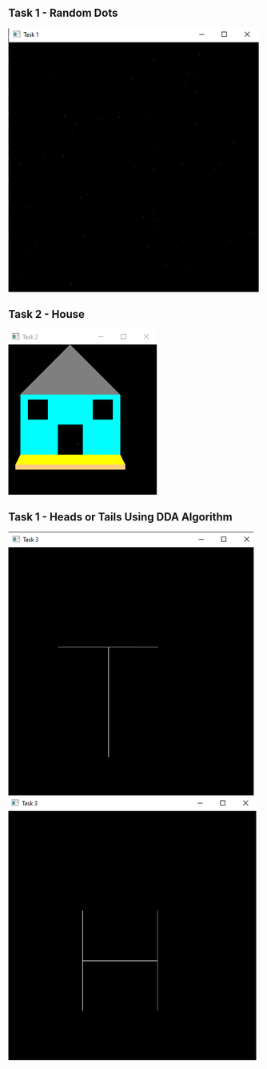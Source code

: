 ## Task 1 - Random Dots

![task1](task1.PNG)

## Task 2 - House

![task2](task2.PNG)

## Task 1 - Heads or Tails Using DDA Algorithm

![task3a](task3-a.PNG)
![task3b](task3-b.PNG)
